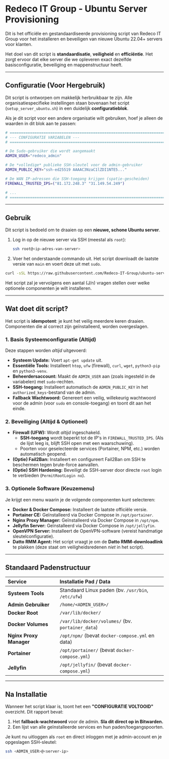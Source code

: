# Redeco IT Group - Ubuntu Server Provisioning

Dit is het officiële en gestandaardiseerde provisioning script van Redeco IT Group voor het installeren en beveiligen van nieuwe Ubuntu 22.04+ servers voor klanten.

Het doel van dit script is **standaardisatie**, **veiligheid** en **efficiëntie**. Het zorgt ervoor dat elke server die we opleveren exact dezelfde basisconfiguratie, beveiliging en mappenstructuur heeft.

-----

## Configuratie (Voor Hergebruik)

Dit script is ontworpen om makkelijk herbruikbaar te zijn. Alle organisatiespecifieke instellingen staan bovenaan het script (`setup_server_ubuntu.sh`) in een duidelijk **configuratieblok**.

Als je dit script voor een andere organisatie wilt gebruiken, hoef je alleen de waarden in dit blok aan te passen:

```bash
# ==============================================================================
# --- CONFIGURATIE VARIABELEN ---
# ==============================================================================

# De Sudo-gebruiker die wordt aangemaakt
ADMIN_USER="redeco_admin"

# De *volledige* publieke SSH-sleutel voor de admin-gebruiker
ADMIN_PUBLIC_KEY="ssh-ed25519 AAAAC3NzaC1lZDI1NTE5..."

# De WAN IP-adressen die SSH-toegang krijgen (spatie-gescheiden)
FIREWALL_TRUSTED_IPS=("81.172.248.3" "31.149.54.249")

# ...
# ==============================================================================
```

-----

## Gebruik

Dit script is bedoeld om te draaien op een **nieuwe, schone Ubuntu server**.

1.  Log in op de nieuwe server via SSH (meestal als `root`):
    ```bash
    ssh root@<ip-adres-van-server>
    ```
2.  Voer het onderstaande commando uit. Het script downloadt de laatste versie van `main` en voert deze uit met `sudo`.

<!-- end list -->

```bash
curl -sSL https://raw.githubusercontent.com/Redeco-IT-Group/ubuntu-server-provisioning/main/setup_server_ubuntu.sh | sudo bash
```

Het script zal je vervolgens een aantal (J/n) vragen stellen over welke optionele componenten je wilt installeren.

-----

## Wat doet dit script?

Het script is **idempotent**: je kunt het veilig meerdere keren draaien. Componenten die al correct zijn geïnstalleerd, worden overgeslagen.

### 1\. Basis Systeemconfiguratie (Altijd)

Deze stappen worden *altijd* uitgevoerd:

  * **Systeem Update:** Voert `apt-get update` uit.
  * **Essentiële Tools:** Installeert `htop`, `ufw` (firewall), `curl`, `wget`, `python3-pip` en `python3-venv`.
  * **Beheerdersaccount:** Maakt de `ADMIN_USER` aan (zoals ingesteld in de variabelen) met `sudo`-rechten.
  * **SSH-toegang:** Installeert automatisch de `ADMIN_PUBLIC_KEY` in het `authorized_keys`-bestand van de admin.
  * **Fallback Wachtwoord:** Genereert een veilig, willekeurig wachtwoord voor de admin (voor `sudo` en console-toegang) en toont dit aan het einde.

### 2\. Beveiliging (Altijd & Optioneel)

  * **Firewall (UFW):** Wordt *altijd* ingeschakeld.
      * **SSH-toegang** wordt beperkt tot de IP's in `FIREWALL_TRUSTED_IPS`. (Als de lijst leeg is, blijft SSH open met een waarschuwing).
      * Poorten voor geselecteerde services (Portainer, NPM, etc.) worden automatisch geopend.
  * **(Optie) Fail2Ban:** Installeert en configureert Fail2Ban om SSH te beschermen tegen brute-force aanvallen.
  * **(Optie) SSH Hardening:** Beveiligt de SSH-server door directe `root` login te verbieden (`PermitRootLogin no`).

### 3\. Optionele Software (Keuzemenu)

Je krijgt een menu waarin je de volgende componenten kunt selecteren:

  * **Docker & Docker Compose:** Installeert de laatste officiële versie.
  * **Portainer CE:** Geïnstalleerd via Docker Compose in `/opt/portainer`.
  * **Nginx Proxy Manager:** Geïnstalleerd via Docker Compose in `/opt/npm`.
  * **Jellyfin Server:** Geïnstalleerd via Docker Compose in `/opt/jellyfin`.
  * **OpenVPN Server:** Installeert de OpenVPN-software (vereist handmatige sleutelconfiguratie).
  * **Datto RMM Agent:** Het script vraagt je om de **Datto RMM-downloadlink** te plakken (deze staat om veiligheidsredenen *niet* in het script).

-----

## Standaard Padenstructuur

| Service | Installatie Pad / Data |
| :--- | :--- |
| **Systeem Tools** | Standaard Linux paden (bv. `/usr/bin`, `/etc/ufw`) |
| **Admin Gebruiker** | `/home/<ADMIN_USER>/` |
| **Docker Root** | `/var/lib/docker/` |
| **Docker Volumes** | `/var/lib/docker/volumes/` (bv. `portainer_data`) |
| **Nginx Proxy Manager**| `/opt/npm/` (bevat `docker-compose.yml` en data) |
| **Portainer** | `/opt/portainer/` (bevat `docker-compose.yml`) |
| **Jellyfin** | `/opt/jellyfin/` (bevat `docker-compose.yml`) |

-----

## Na Installatie

Wanneer het script klaar is, toont het een **"CONFIGURATIE VOLTOOID"** overzicht. Dit rapport bevat:

1.  Het **fallback-wachtwoord** voor de admin. **Sla dit direct op in Bitwarden.**
2.  Een lijst van alle geïnstalleerde services en hun paden/toegangspoorten.

Je kunt nu uitloggen als `root` en direct inloggen met je admin-account en je opgeslagen SSH-sleutel:

```bash
ssh <ADMIN_USER>@<server-ip>
```
